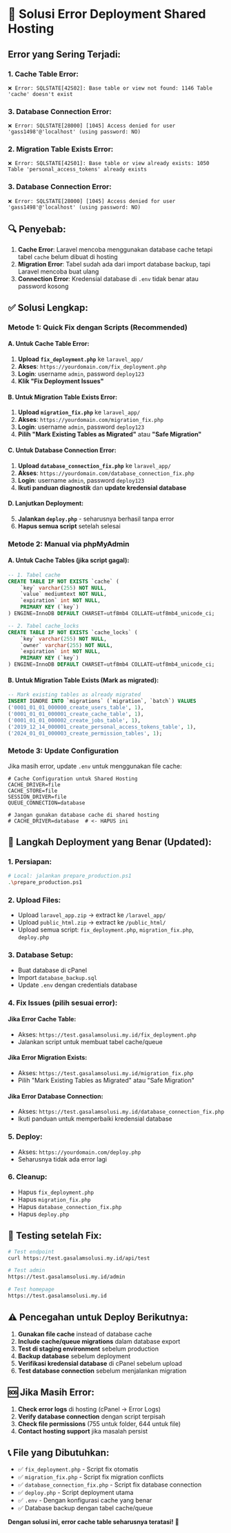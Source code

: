 # 🚨 Solusi Error Deployment Shared Hosting

## Error yang Sering Terjadi:

### 1. Cache Table Error:
```
❌ Error: SQLSTATE[42S02]: Base table or view not found: 1146 Table 'cache' doesn't exist
```

### 3. Database Connection Error:
```
❌ Error: SQLSTATE[28000] [1045] Access denied for user 'gass1498'@'localhost' (using password: NO)
```

### 2. Migration Table Exists Error:
```
❌ Error: SQLSTATE[42S01]: Base table or view already exists: 1050 Table 'personal_access_tokens' already exists
```

### 3. Database Connection Error:
```
❌ Error: SQLSTATE[28000] [1045] Access denied for user 'gass1498'@'localhost' (using password: NO)
```

## 🔍 Penyebab:
1. **Cache Error**: Laravel mencoba menggunakan database cache tetapi tabel `cache` belum dibuat di hosting
2. **Migration Error**: Tabel sudah ada dari import database backup, tapi Laravel mencoba buat ulang
3. **Connection Error**: Kredensial database di `.env` tidak benar atau password kosong

## ✅ Solusi Lengkap:

### **Metode 1: Quick Fix dengan Scripts (Recommended)**

#### A. Untuk Cache Table Error:
1. **Upload `fix_deployment.php`** ke `laravel_app/`
2. **Akses**: `https://yourdomain.com/fix_deployment.php`
3. **Login**: username `admin`, password `deploy123`
4. **Klik "Fix Deployment Issues"**

#### B. Untuk Migration Table Exists Error:
1. **Upload `migration_fix.php`** ke `laravel_app/`
2. **Akses**: `https://yourdomain.com/migration_fix.php`
3. **Login**: username `admin`, password `deploy123`
4. **Pilih "Mark Existing Tables as Migrated"** atau **"Safe Migration"**

#### C. Untuk Database Connection Error:
1. **Upload `database_connection_fix.php`** ke `laravel_app/`
2. **Akses**: `https://yourdomain.com/database_connection_fix.php`
3. **Login**: username `admin`, password `deploy123`
4. **Ikuti panduan diagnostik** dan **update kredensial database**

#### D. Lanjutkan Deployment:
5. **Jalankan `deploy.php`** - seharusnya berhasil tanpa error
6. **Hapus semua script** setelah selesai

### **Metode 2: Manual via phpMyAdmin**

#### A. Untuk Cache Tables (jika script gagal):
```sql
-- 1. Tabel cache
CREATE TABLE IF NOT EXISTS `cache` (
    `key` varchar(255) NOT NULL,
    `value` mediumtext NOT NULL,
    `expiration` int NOT NULL,
    PRIMARY KEY (`key`)
) ENGINE=InnoDB DEFAULT CHARSET=utf8mb4 COLLATE=utf8mb4_unicode_ci;

-- 2. Tabel cache_locks  
CREATE TABLE IF NOT EXISTS `cache_locks` (
    `key` varchar(255) NOT NULL,
    `owner` varchar(255) NOT NULL,
    `expiration` int NOT NULL,
    PRIMARY KEY (`key`)
) ENGINE=InnoDB DEFAULT CHARSET=utf8mb4 COLLATE=utf8mb4_unicode_ci;
```

#### B. Untuk Migration Table Exists (Mark as migrated):
```sql
-- Mark existing tables as already migrated
INSERT IGNORE INTO `migrations` (`migration`, `batch`) VALUES
('0001_01_01_000000_create_users_table', 1),
('0001_01_01_000001_create_cache_table', 1),
('0001_01_01_000002_create_jobs_table', 1),
('2019_12_14_000001_create_personal_access_tokens_table', 1),
('2024_01_01_000003_create_permission_tables', 1);
```

### **Metode 3: Update Configuration**

Jika masih error, update `.env` untuk menggunakan file cache:

```env
# Cache Configuration untuk Shared Hosting
CACHE_DRIVER=file
CACHE_STORE=file
SESSION_DRIVER=file
QUEUE_CONNECTION=database

# Jangan gunakan database cache di shared hosting
# CACHE_DRIVER=database  # <- HAPUS ini
```

## 🔧 **Langkah Deployment yang Benar (Updated):**

### 1. **Persiapan:**
```bash
# Local: jalankan prepare_production.ps1
.\prepare_production.ps1
```

### 2. **Upload Files:**
- Upload `laravel_app.zip` → extract ke `/laravel_app/`
- Upload `public_html.zip` → extract ke `/public_html/`
- Upload semua script: `fix_deployment.php`, `migration_fix.php`, `deploy.php`

### 3. **Database Setup:**
- Buat database di cPanel
- Import `database_backup.sql`
- Update `.env` dengan credentials database

### 4. **Fix Issues (pilih sesuai error):**
   
#### Jika Error Cache Table:
- Akses: `https://test.gasalamsolusi.my.id/fix_deployment.php`
- Jalankan script untuk membuat tabel cache/queue

#### Jika Error Migration Exists:
- Akses: `https://test.gasalamsolusi.my.id/migration_fix.php`
- Pilih "Mark Existing Tables as Migrated" atau "Safe Migration"

#### Jika Error Database Connection:
- Akses: `https://test.gasalamsolusi.my.id/database_connection_fix.php`
- Ikuti panduan untuk memperbaiki kredensial database

### 5. **Deploy:**
- Akses: `https://yourdomain.com/deploy.php`
- Seharusnya tidak ada error lagi

### 6. **Cleanup:**
- Hapus `fix_deployment.php`
- Hapus `migration_fix.php`
- Hapus `database_connection_fix.php`
- Hapus `deploy.php`

## 🧪 **Testing setelah Fix:**

```bash
# Test endpoint
curl https://test.gasalamsolusi.my.id/api/test

# Test admin
https://test.gasalamsolusi.my.id/admin

# Test homepage  
https://test.gasalamsolusi.my.id
```

## ⚠️ **Pencegahan untuk Deploy Berikutnya:**

1. **Gunakan file cache** instead of database cache
2. **Include cache/queue migrations** dalam database export
3. **Test di staging environment** sebelum production
4. **Backup database** sebelum deployment
5. **Verifikasi kredensial database** di cPanel sebelum upload
6. **Test database connection** sebelum menjalankan migration

## 🆘 **Jika Masih Error:**

1. **Check error logs** di hosting (cPanel → Error Logs)
2. **Verify database connection** dengan script terpisah
3. **Check file permissions** (755 untuk folder, 644 untuk file)
4. **Contact hosting support** jika masalah persist

## 📞 **File yang Dibutuhkan:**

- ✅ `fix_deployment.php` - Script fix otomatis
- ✅ `migration_fix.php` - Script fix migration conflicts
- ✅ `database_connection_fix.php` - Script fix database connection
- ✅ `deploy.php` - Script deployment utama  
- ✅ `.env` - Dengan konfigurasi cache yang benar
- ✅ Database backup dengan tabel cache/queue

**Dengan solusi ini, error cache table seharusnya teratasi!** 🎉
